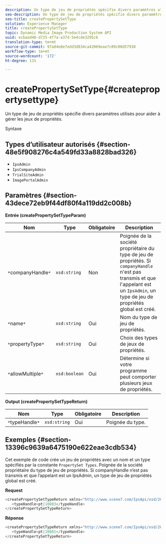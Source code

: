 ```yaml
---
description: Un type de jeu de propriétés spécifie divers paramètres utilisés pour aider à gérer les jeux de propriétés.
seo-description: Un type de jeu de propriétés spécifie divers paramètres utilisés pour aider à gérer les jeux de propriétés.
seo-title: createPropertySetType
solution: Experience Manager
title: createPropertySetType
topic: Dynamic Media Image Production System API
uuid: ecbaad48-d725-4f7a-a37d-5e4cde3295cb
translation-type: tm+mt
source-git-commit: 97a84e8e7edd3d834ca42069eae7c09c00d57938
workflow-type: tm+mt
source-wordcount: '172'
ht-degree: 11%

---
```



# createPropertySetType{#createpropertysettype}

Un type de jeu de propriétés spécifie divers paramètres utilisés pour aider à gérer les jeux de propriétés.

Syntaxe

## Types d’utilisateur autorisés {#section-48e5f908276c4a549fd33a8828bad326}

* `IpsAdmin`
* `IpsCompanyAdmin`
* `TrialSiteAdmin`
* `ImagePortalAdmin`

## Paramètres {#section-43dece72eb9f44df80f4a119dd2c008b}

**Entrée (createPropertySetTypeParam)**

| Nom | Type | Obligatoire | Description |
|---|---|---|---|
| `*`companyHandle`*` | `xsd:string` | Non | Poignée de la société propriétaire du type de jeu de propriétés. Si `companyHandle` n&#39;est pas transmis et que l&#39;appelant est un `IpsAdmin`, un type de jeu de propriétés global est créé. |
| `*`name`*` | `xsd:string` | Oui | Nom du type de jeu de propriétés. |
| `*`propertyType`*` | `xsd:string` | Oui | Choix des types de jeux de propriétés. |
| `*`allowMultiple`*` | `xsd:boolean` | Oui | Détermine si votre programme peut comporter plusieurs jeux de propriétés. |

**Output (createPropertySetTypeReturn)**

| Nom | Type | Obligatoire | Description |
|---|---|---|---|
| `*`typeHandle`*` | `xsd:string` | Oui | Poignée du type. |

## Exemples {#section-13396c9639a6475190e622eae3cdb534}

Cet exemple de code crée un jeu de propriétés avec un nom et un type spécifiés par la constante `PropertySet Types`. Poignée de la société propriétaire du type de jeu de propriétés. Si companyHandle n’est pas transmis et que l’appelant est un IpsAdmin, un type de jeu de propriétés global est créé.

**Request**

```java
<createPropertySetTypeReturn xmlns="http://www.scene7.com/IpsApi/xsd/2008-01-15">
   <typeHandle>pt|10803</typeHandle>
</createPropertySetTypeReturn>
```

**Réponse**

```java
<createPropertySetTypeReturn xmlns="http://www.scene7.com/IpsApi/xsd/2008-01-15">
   <typeHandle>pt|10801</typeHandle>
</createPropertySetTypeReturn>
```

